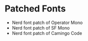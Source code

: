 # Patched Fonts
- Nerd font patch of Operator Mono
- Nerd font patch of SF Mono
- Nerd font patch of Camingo Code

